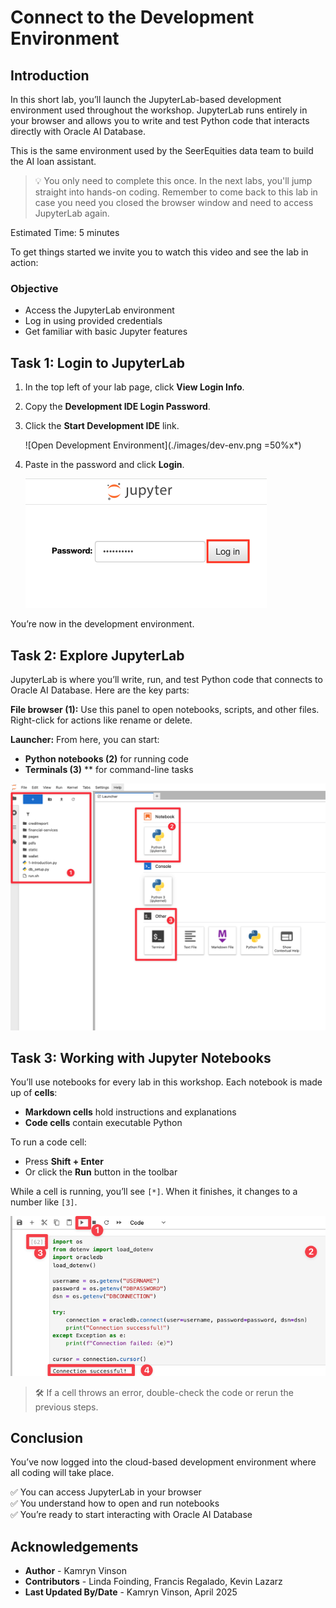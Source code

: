 # Connect to the Development Environment

## Introduction

In this short lab, you’ll launch the JupyterLab-based development environment used throughout the workshop. JupyterLab runs entirely in your browser and allows you to write and test Python code that interacts directly with Oracle AI Database.

This is the same environment used by the SeerEquities data team to build the AI loan assistant.

> 💡 You only need to complete this once. In the next labs, you'll jump straight into hands-on coding. Remember to come back to this lab in case you need you closed the browser window and need to access JupyterLab again.


Estimated Time: 5 minutes

To get things started we invite you to watch this video and see the lab in action:

  [](videohub:1_t121gz5o:medium)

### Objective

- Access the JupyterLab environment
- Log in using provided credentials
- Get familiar with basic Jupyter features

## Task 1: Login to JupyterLab

1. In the top left of your lab page, click **View Login Info**.  
2. Copy the **Development IDE Login Password**.
3. Click the **Start Development IDE** link.
   
    ![Open Development Environment](./images/dev-env.png =50%x*)

4. Paste in the password and click **Login**.

    ![Login](./images/jupyter-login.png " ")

You’re now in the development environment.

## Task 2: Explore JupyterLab

JupyterLab is where you’ll write, run, and test Python code that connects to Oracle AI Database. Here are the key parts:

**File browser (1):** Use this panel to open notebooks, scripts, and other files. Right-click for actions like rename or delete.


**Launcher:** From here, you can start:
- **Python notebooks (2)** for running code
- **Terminals (3)** ** for command-line tasks

![JupyterLab Launcher](./images/jupyter.png " ")

## Task 3: Working with Jupyter Notebooks

You’ll use notebooks for every lab in this workshop. Each notebook is made up of **cells**:

- **Markdown cells** hold instructions and explanations
- **Code cells** contain executable Python

To run a code cell:
- Press **Shift + Enter**
- Or click the **Run** button in the toolbar

While a cell is running, you’ll see `[*]`. When it finishes, it changes to a number like `[3]`.

![JupyterLab blocks](./images/block.png " ")

> 🛠 If a cell throws an error, double-check the code or rerun the previous steps.


## Conclusion

You’ve now logged into the cloud-based development environment where all coding will take place.

✅ You can access JupyterLab in your browser  
✅ You understand how to open and run notebooks  
✅ You’re ready to start interacting with Oracle AI Database  

## Acknowledgements
* **Author** - Kamryn Vinson
* **Contributors** -  Linda Foinding, Francis Regalado, Kevin Lazarz
* **Last Updated By/Date** - Kamryn Vinson, April 2025
